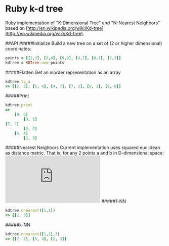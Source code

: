 Ruby k-d tree
=============

Ruby implementation of "K-Dimensional Tree" and "N-Nearest Neighbors" based on [http://en.wikipedia.org/wiki/Kd-tree](http://en.wikipedia.org/wiki/Kd-tree).

##API
#####Initialize
Build a new tree on a set of (2 or higher dimensional) coordinates:

```ruby
points = [[2,3], [5,4], [9,6], [4,7], [8,1], [7,2]]
kdtree = KDTree.new points
```

#####Flatten
Get an inorder representation as an array
```ruby
kdtree.to_a
=> [[2, 3], [5, 4], [4, 7], [7, 2], [8, 1], [9, 6]]
```
#####Print
```ruby
kdtree.print
=>
    [9, 6]
        [8, 1]
[7, 2]
        [4, 7]
    [5, 4]
        [2, 3]
```
#####Nearest Neighbors
Current implementation uses squared euclidean as distance metric.
That is, for any 2 points a and b in D-dimensional space:<br>
![equation](http://latex.codecogs.com/gif.latex?%5Csum_%7Bd%3D1%7D%5E%7BD%7D%28a_d-b_d%29%5E2)
#####1-NN
```ruby
kdtree.nnearest([1,1])
=> [[2, 3]]
```
#####k-NN
```ruby
kdtree.nnearest([1,1],3)
=> [[7, 2], [5, 4], [2, 3]]
```
